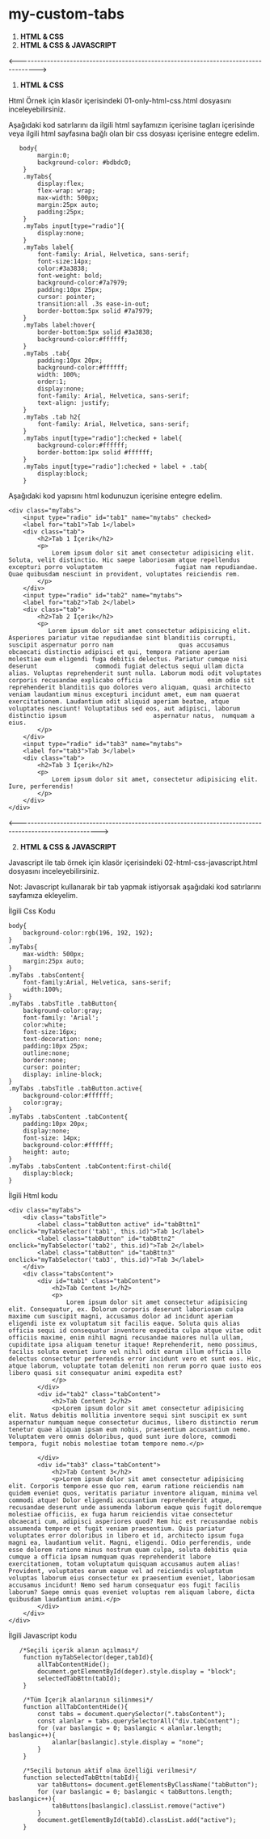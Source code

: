 # my-custom-tabs
1. **HTML & CSS**
2. **HTML & CSS & JAVASCRIPT**

<------------------------------------------------------------------------------------>
1. **HTML & CSS**

Html Örnek için klasör içerisindeki 01-only-html-css.html dosyasını inceleyebilirsiniz. 

Aşağıdaki kod satırlarını da ilgili html sayfamızın içerisine <style></style> tagları içerisinde veya ilgili html sayfasına bağlı olan bir css dosyası içerisine entegre edelim.
 
       body{
            margin:0;
            background-color: #bdbdc0;
        }
        .myTabs{
            display:flex;
            flex-wrap: wrap;
            max-width: 500px;
            margin:25px auto;
            padding:25px;
        }
        .myTabs input[type="radio"]{
            display:none;
        }
        .myTabs label{
            font-family: Arial, Helvetica, sans-serif;
            font-size:14px;
            color:#3a3838;
            font-weight: bold;
            background-color:#7a7979;
            padding:10px 25px;
            cursor: pointer;
            transition:all .3s ease-in-out;
            border-bottom:5px solid #7a7979;
        }
        .myTabs label:hover{
            border-bottom:5px solid #3a3838;
            background-color:#ffffff;
        }
        .myTabs .tab{
            padding:10px 20px;
            background-color:#ffffff;
            width: 100%;
            order:1;
            display:none;
            font-family: Arial, Helvetica, sans-serif;
            text-align: justify;
        }
        .myTabs .tab h2{
            font-family: Arial, Helvetica, sans-serif;
        }
        .myTabs input[type="radio"]:checked + label{
            background-color:#ffffff;
            border-bottom:1px solid #ffffff;
        }
        .myTabs input[type="radio"]:checked + label + .tab{
            display:block;
        }


<!--------------------------------------------------------------------------------------------------> 


Aşağıdaki kod yapısını html kodunuzun içerisine entegre edelim.

    <div class="myTabs">
        <input type="radio" id="tab1" name="mytabs" checked>
        <label for="tab1">Tab 1</label>
        <div class="tab">
            <h2>Tab 1 İçerik</h2>
            <p>
                Lorem ipsum dolor sit amet consectetur adipisicing elit. Soluta, velit distinctio. Hic saepe laboriosam atque repellendus excepturi porro voluptatem                    fugiat nam repudiandae. Quae quibusdam nesciunt in provident, voluptates reiciendis rem.
            </p>
        </div>
        <input type="radio" id="tab2" name="mytabs">
        <label for="tab2">Tab 2</label>
        <div class="tab">
            <h2>Tab 2 İçerik</h2>
            <p>
               Lorem ipsum dolor sit amet consectetur adipisicing elit. Asperiores pariatur vitae repudiandae sint blanditiis corrupti, suscipit aspernatur porro nam                  quas accusamus obcaecati distinctio adipisci et qui, tempora ratione aperiam molestiae eum eligendi fuga debitis delectus. Pariatur cumque nisi deserunt                commodi fugiat delectus sequi ullam dicta alias. Voluptas reprehenderit sunt nulla. Laborum modi odit voluptates corporis recusandae explicabo officia                  enim odio sit reprehenderit blanditiis quo dolores vero aliquam, quasi architecto veniam laudantium minus excepturi incidunt amet, eum nam quaerat                      exercitationem. Laudantium odit aliquid aperiam beatae, atque voluptates nesciunt! Voluptatibus sed eos, aut adipisci, laborum distinctio ipsum                        aspernatur natus,  numquam a eius.
            </p>
        </div>
        <input type="radio" id="tab3" name="mytabs">
        <label for="tab3">Tab 3</label>
        <div class="tab">
            <h2>Tab 3 İçerik</h2>
            <p>
                Lorem ipsum dolor sit amet, consectetur adipisicing elit. Iure, perferendis!
            </p>
        </div>
    </div>


<------------------------------------------------------------------------------------------------------->


2. **HTML & CSS & JAVASCRIPT**

Javascript ile tab örnek için klasör içerisindeki 02-html-css-javascript.html dosyasını inceleyebilirsiniz. 

Not: Javascript kullanarak bir tab yapmak istiyorsak aşağıdaki kod satırlarını sayfamıza ekleyelim.

İlgili Css Kodu

    body{
        background-color:rgb(196, 192, 192);
    }
    .myTabs{
        max-width: 500px;
        margin:25px auto;
    }
    .myTabs .tabsContent{
        font-family:Arial, Helvetica, sans-serif;
        width:100%;
    }
    .myTabs .tabsTitle .tabButton{
        background-color:gray;
        font-family: 'Arial';
        color:white;
        font-size:16px;
        text-decoration: none;
        padding:10px 25px;
        outline:none;
        border:none;
        cursor: pointer;
        display: inline-block;
    }
    .myTabs .tabsTitle .tabButton.active{
        background-color:#ffffff;
        color:gray;
    }
    .myTabs .tabsContent .tabContent{
        padding:10px 20px;
        display:none;
        font-size: 14px;
        background-color:#ffffff;
        height: auto;
    }
    .myTabs .tabsContent .tabContent:first-child{
        display:block;
    }


<!----------------------------------------------------------------------------->

İlgili Html kodu
 
    <div class="myTabs">
        <div class="tabsTitle">
            <label class="tabButton active" id="tabBttn1" onclick="myTabSelector('tab1', this.id)">Tab 1</label>
            <label class="tabButton" id="tabBttn2" onclick="myTabSelector('tab2', this.id)">Tab 2</label>
            <label class="tabButton" id="tabBttn3" onclick="myTabSelector('tab3', this.id)">Tab 3</label>
        </div>
        <div class="tabsContent">
            <div id="tab1" class="tabContent">
                <h2>Tab Content 1</h2>
                <p>
                    Lorem ipsum dolor sit amet consectetur adipisicing elit. Consequatur, ex. Dolorum corporis deserunt laboriosam culpa maxime cum suscipit magni, accusamus dolor ad incidunt aperiam eligendi iste ex voluptatum sit facilis eaque. Soluta quis alias officia sequi id consequatur inventore expedita culpa atque vitae odit officiis maxime, enim nihil magni recusandae maiores nulla ullam, cupiditate ipsa aliquam tenetur itaque! Reprehenderit, nemo possimus, facilis soluta eveniet iure vel nihil odit earum illum officia illo delectus consectetur perferendis error incidunt vero et sunt eos. Hic, atque laborum, voluptate totam deleniti non rerum porro quae iusto eos libero quasi sit consequatur animi expedita est?
                </p>
            </div>
            <div id="tab2" class="tabContent">
                <h2>Tab Content 2</h2>
                <p>Lorem ipsum dolor sit amet consectetur adipisicing elit. Natus debitis mollitia inventore sequi sint suscipit ex sunt aspernatur numquam neque consectetur ducimus, libero distinctio rerum tenetur quae aliquam ipsam eum nobis, praesentium accusantium nemo. Voluptatem vero omnis doloribus, quod sunt iure dolore, commodi tempora, fugit nobis molestiae totam tempore nemo.</p>

            </div>
            <div id="tab3" class="tabContent">
                <h2>Tab Content 3</h2>
                <p>Lorem ipsum dolor sit amet consectetur adipisicing elit. Corporis tempore esse quo rem, earum ratione reiciendis nam quidem eveniet quos, veritatis pariatur inventore aliquam, minima vel commodi atque! Dolor eligendi accusantium reprehenderit atque, recusandae deserunt unde assumenda laborum eaque quis fugit doloremque molestiae officiis, ex fuga harum reiciendis vitae consectetur obcaecati cum, adipisci asperiores quod? Rem hic est recusandae nobis assumenda tempore et fugit veniam praesentium. Quis pariatur voluptates error doloribus in libero et id, architecto ipsum fuga magni ea, laudantium velit. Magni, eligendi. Odio perferendis, unde esse dolorem ratione minus nostrum quam culpa, soluta debitis quia cumque a officia ipsam numquam quas reprehenderit labore exercitationem, totam voluptatum quisquam accusamus autem alias! Provident, voluptates earum eaque vel ad reiciendis voluptatum voluptas laborum eius consectetur ex praesentium eveniet, laboriosam accusamus incidunt! Nemo sed harum consequatur eos fugit facilis laborum? Saepe omnis quas eveniet voluptas rem aliquam labore, dicta quibusdam laudantium animi.</p>
            </div>
        </div>
    </div>
    
    
    
<!------------------------------------------------------------------------------------------>
 
 İlgili Javascript kodu
  
       /*Seçili içerik alanın açılması*/
        function myTabSelector(deger,tabId){
            allTabContentHide();
            document.getElementById(deger).style.display = "block";
            selectedTabBttn(tabId);
        }

        /*Tüm İçerik alanlarının silinmesi*/
        function allTabContentHide(){
            const tabs = document.querySelector(".tabsContent");
            const alanlar = tabs.querySelectorAll("div.tabContent");
            for (var baslangic = 0; baslangic < alanlar.length; baslangic++){
                alanlar[baslangic].style.display = "none"; 
            }
        }

        /*Seçili butonun aktif olma özelliği verilmesi*/
        function selectedTabBttn(tabId){
            var tabButtons= document.getElementsByClassName("tabButton");
            for (var baslangic = 0; baslangic < tabButtons.length; baslangic++){
                tabButtons[baslangic].classList.remove("active")
            }
            document.getElementById(tabId).classList.add("active");
        }
